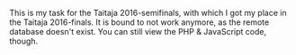 This is my task for the Taitaja 2016-semifinals, with which I got my place in the Taitaja 2016-finals.
It is bound to not work anymore, as the remote database doesn't exist. You can still view the PHP & JavaScript code, though.